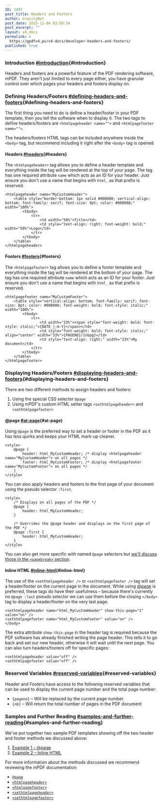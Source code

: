 ```yaml
---
ID: 1497
post_title: Headers and Footers
author: GravityBot
post_date: 2015-11-04 03:58:34
post_excerpt: ""
layout: v4_docs
permalink: >
  https://gpdfv4.pv/v4-docs/developer-headers-and-footers/
published: true
---
```

### Introduction [#introduction](#introduction){#introduction}

Headers and footers are a powerful feature of the PDF rendering software, mPDF. They aren't just limited to every page either, you have granular control over which pages your headers and footers display on.

### Defining Headers/Footers [#defining-headers-and-footers](#defining-headers-and-footers){#defining-headers-and-footers}

The first thing you need to do is define a header/footer in your PDF template, then you tell the software when to display it. The two tags to define headers/footers are `<htmlpageheader name="">` and `<htmlpagefooter name="">`. 

The headers/footers HTML tags can be included anywhere inside the `<body>` tag, but recommend including it right after the `<body>` tag is opened.

#### Headers [#headers](#headers){#headers}

The `<htmlpageheader>` tag allows you to define a header template and everything inside the tag will be rendered at the top of your page. The tag has one required attribute `name` which acts as an ID for your header. Just ensure you don't use a name that begins with `html_` as that prefix is reserved.

```{.language-html}
<htmlpageheader name="MyCustomHeader">
    <table style="border-bottom: 1px solid #000000; vertical-align: bottom; font-family: serif; font-size: 9pt; color: #000088;" width="100%">
        <tbody>
            <tr>
                <td width="50%">Title</td>
                <td style="text-align: right; font-weight: bold;" width="50%">Logo</td>
            </tr>
        </tbody>
    </table>
</htmlpageheader>
```

#### Footers [#footers](#footers){#footers}

The `<htmlpagefooter>` tag allows you to define a footer template and everything inside the tag will be rendered at the bottom of your page. The tag has one required attribute `name` which acts as an ID for your footer. Just ensure you don't use a name that begins with `html_` as that prefix is reserved.

```{.language-html}
<htmlpagefooter name="MyCustomFooter">
    <table style="vertical-align: bottom; font-family: serif; font-size: 8pt; color: #000000; font-weight: bold; font-style: italic;" width="100%">
        <tbody>
            <tr>
                <td width="33%"><span style="font-weight: bold; font-style: italic;">{DATE j-m-Y}</span></td>
                <td style="font-weight: bold; font-style: italic;" align="center" width="33%">{PAGENO}/{nbpg}</td>
                <td style="text-align: right;" width="33%">My document</td>
            </tr>
        </tbody>
    </table>
</htmlpagefooter>
```

### Displaying Headers/Footers [#displaying-headers-and-footers](#displaying-headers-and-footers){#displaying-headers-and-footers}

There are two different methods to assign headers and footers:

1. Using the special CSS selector `@page`
1. Using mPDF's custom HTML setter tags `<sethtmlpageheader>` and `<sethtmlpagefooter>`

#### @page [#at-page](#at-page){#at-page}

Using `@page` is the preferred way to set a header or footer in the PDF as it has less quirks and keeps your HTML mark-up cleaner.

```{.language-html}
<style>
    @page {
        header: html_MyCustomHeader; /* display <htmlpageheader name="MyCustomHeader"> on all pages */
        footer: html_MyCustomFooter; /* display <htmlpagefooter name="MyCustomFooter"> on all pages */
    }
</style>
```    

You can also apply headers and footers to the first page of your document using the pseudo selector `:first`.

```{.language-html}
<style>
    /* Displays on all pages of the PDF */
    @page {
        header: html_MyCustomHeader; 
    }

    /* Overrides the @page header and displays on the first page of the PDF */
    @page :first {
        header: html_MyCustomHeader; 
    }
</style>
```

You can also get more specific with named `@page` selectors but [we'll discuss those in the `<pagebreak>` section](#).

#### Inline HTML [#inline-html](#inline-html){#inline-html}

The use of the `<sethtmlpageheader />` or `<sethtmlpagefooter />` tag will set a header/footer on the current page in the document. While using [@page](#@page) is preferred, these tags do have their usefulness – because there's currently no `@page :last` pseudo selector we can use them before the closing `</body>` tag to display a header/footer on the very last page.

```{.language-html}
<sethtmlpageheader name="html_MyCustomHeader" show-this-page="1" value="on" />
<sethtmlpagefooter name="html_MyCustomFooter" value="on" />
</body>
```

The extra attribute `show-this-page` in the header tag is required because the PDF software has already finished writing the page header. This tells it to go back and set our new header, otherwise it will wait until the next page. You can also turn headers/footers off for specific pages:

```{.language-html}
<sethtmlpageheader value="off" />
<sethtmlpagefooter value="off" />
```

### Reserved Variables [#reserved-variables](#reserved-variables){#reserved-variables}

Header and Footers have access to the following reserved variables that can be used to display the current page number and the total page number:

* `{pageno}` – Will be replaced by the current page number.
* `{nb}` – Will return the total number of pages in the PDF document

### Samples and Further Reading [#samples-and-further-reading](#samples-and-further-reading){#samples-and-further-reading}

We've put together two sample PDF templates showing off the two header and footer methods we discussed above:

1. [Example 1 – @page](https://gist.github.com/blueliquiddesigns/7d62b713e51f8e956a91)
1. [Example 2 – Inline HTML](https://gist.github.com/blueliquiddesigns/af2f81d4c3e61bb2da01)

For more information about the methods discussed we recommend reviewing the mPDF documentation:

* [`@page`](http://mpdf1.com/manual/index.php?tid=307)
* [`<htmlpageheader>`](http://mpdf1.com/manual/index.php?tid=177)
* [`<htmlpagefooter>`](http://mpdf1.com/manual/index.php?tid=178)
* [`<sethtmlpageheader>`](http://mpdf1.com/manual/index.php?tid=179)
* [`<sethtmlpagefooter>`](http://mpdf1.com/manual/index.php?tid=180)

                    